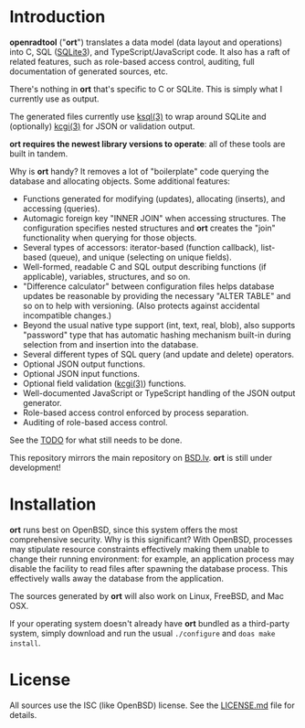 # Introduction

**openradtool** ("**ort**") translates a data model (data layout and
operations) into C, SQL ([SQLite3](https://sqlite.org)), and
TypeScript/JavaScript code.  It also has a raft of related features,
such as role-based access control, auditing, full documentation of
generated sources, etc.

There's nothing in **ort** that's specific to C or SQLite.  This is
simply what I currently use as output.

The generated files currently use
[ksql(3)](https://kristaps.bsd.lv/ksql) to wrap around SQLite and
(optionally) [kcgi(3)](https://kristaps.bsd.lv/kcgi) for JSON or
validation output.

**ort requires the newest library versions to operate**:  all of these
tools are built in tandem.

Why is **ort** handy?  It removes a lot of "boilerplate" code querying
the database and allocating objects.  Some additional features:

- Functions generated for modifying (updates), allocating (inserts), and
  accessing (queries).
- Automagic foreign key "INNER JOIN" when accessing structures.
  The configuration specifies nested structures and **ort** creates the
  "join" functionality when querying for those objects.
- Several types of accessors: iterator-based (function callback),
  list-based (queue), and unique (selecting on unique fields).
- Well-formed, readable C and SQL output describing functions (if
  applicable), variables, structures, and so on.
- "Difference calculator" between configuration files helps database
  updates be reasonable by providing the necessary "ALTER TABLE" and so
  on to help with versioning.  (Also protects against accidental
  incompatible changes.)
- Beyond the usual native type support (int, text, real, blob), also
  supports "password" type that has automatic hashing mechanism built-in
  during selection from and insertion into the database.
- Several different types of SQL query (and update and delete)
  operators.
- Optional JSON output functions.
- Optional JSON input functions.
- Optional field validation ([kcgi(3)](https://kristaps.bsd.lv/kcgi))
  functions.
- Well-documented JavaScript or TypeScript handling of the JSON output
  generator.
- Role-based access control enforced by process separation.
- Auditing of role-based access control.

See the [TODO](TODO.md) for what still needs to be done.

This repository mirrors the main repository on
[BSD.lv](https://www.bsd.lv).  **ort** is still under development!

# Installation

**ort** runs best on OpenBSD, since this system offers the most
comprehensive security.  Why is this significant?  With OpenBSD,
processes may stipulate resource constraints effectively making them
unable to change their running environment: for example, an application
process may disable the facility to read files after spawning the
database process.  This effectively walls away the database from the
application.

The sources generated by **ort** will also work on Linux, FreeBSD, and
Mac OSX.

If your operating system doesn't already have **ort** bundled as a
third-party system, simply download and run the usual `./configure` and
`doas make install`.

# License

All sources use the ISC (like OpenBSD) license.  See the
[LICENSE.md](LICENSE.md) file for details.

